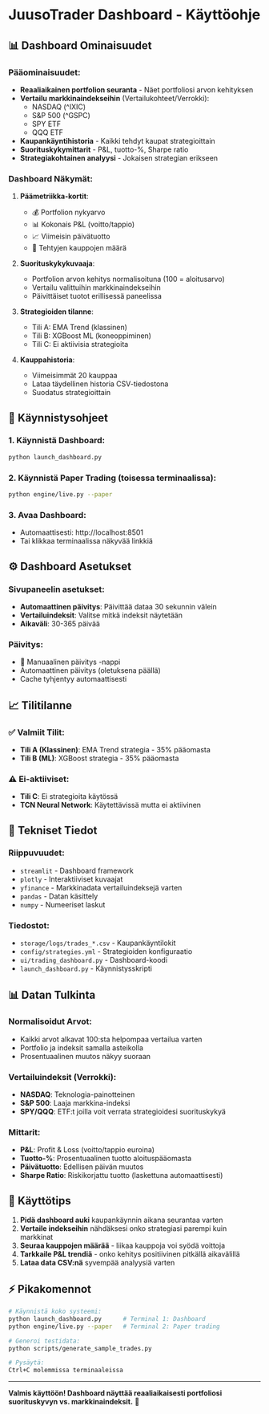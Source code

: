 # JuusoTrader Dashboard - Käyttöohje

## 📊 Dashboard Ominaisuudet

### Pääominaisuudet:
- **Reaaliaikainen portfolion seuranta** - Näet portfoliosi arvon kehityksen
- **Vertailu markkinaindekseihin** (Vertailukohteet/Verrokki):
  - NASDAQ (^IXIC)
  - S&P 500 (^GSPC)  
  - SPY ETF
  - QQQ ETF
- **Kaupankäyntihistoria** - Kaikki tehdyt kaupat strategioittain
- **Suorituskykymittarit** - P&L, tuotto-%, Sharpe ratio
- **Strategiakohtainen analyysi** - Jokaisen strategian erikseen

### Dashboard Näkymät:

1. **Päämetriikka-kortit**:
   - 💰 Portfolion nykyarvo
   - 📊 Kokonais P&L (voitto/tappio)
   - 📈 Viimeisin päivätuotto
   - 🔄 Tehtyjen kauppojen määrä

2. **Suorituskykykuvaaja**:
   - Portfolion arvon kehitys normalisoituna (100 = aloitusarvo)
   - Vertailu valittuihin markkinaindekseihin
   - Päivittäiset tuotot erillisessä paneelissa

3. **Strategioiden tilanne**:
   - Tili A: EMA Trend (klassinen)
   - Tili B: XGBoost ML (koneoppiminen)
   - Tili C: Ei aktiivisia strategioita

4. **Kauppahistoria**:
   - Viimeisimmät 20 kauppaa
   - Lataa täydellinen historia CSV-tiedostona
   - Suodatus strategioittain

## 🚀 Käynnistysohjeet

### 1. Käynnistä Dashboard:
```bash
python launch_dashboard.py
```

### 2. Käynnistä Paper Trading (toisessa terminaalissa):
```bash
python engine/live.py --paper
```

### 3. Avaa Dashboard:
- Automaattisesti: http://localhost:8501
- Tai klikkaa terminaalissa näkyvää linkkiä

## ⚙️ Dashboard Asetukset

### Sivupaneelin asetukset:
- **Automaattinen päivitys**: Päivittää dataa 30 sekunnin välein
- **Vertailuindeksit**: Valitse mitkä indeksit näytetään
- **Aikaväli**: 30-365 päivää

### Päivitys:
- 🔄 Manuaalinen päivitys -nappi
- Automaattinen päivitys (oletuksena päällä)
- Cache tyhjentyy automaattisesti

## 📈 Tilitilanne

### ✅ Valmiit Tilit:
- **Tili A (Klassinen)**: EMA Trend strategia - 35% pääomasta
- **Tili B (ML)**: XGBoost strategia - 35% pääomasta

### ⚠️ Ei-aktiiviset:
- **Tili C**: Ei strategioita käytössä
- **TCN Neural Network**: Käytettävissä mutta ei aktiivinen

## 🔧 Tekniset Tiedot

### Riippuvuudet:
- `streamlit` - Dashboard framework
- `plotly` - Interaktiiviset kuvaajat  
- `yfinance` - Markkinadata vertailuindeksejä varten
- `pandas` - Datan käsittely
- `numpy` - Numeeriset laskut

### Tiedostot:
- `storage/logs/trades_*.csv` - Kaupankäyntilokit
- `config/strategies.yml` - Strategioiden konfiguraatio
- `ui/trading_dashboard.py` - Dashboard-koodi
- `launch_dashboard.py` - Käynnistysskripti

## 📊 Datan Tulkinta

### Normalisoidut Arvot:
- Kaikki arvot alkavat 100:sta helpompaa vertailua varten
- Portfolio ja indeksit samalla asteikolla
- Prosentuaalinen muutos näkyy suoraan

### Vertailuindeksit (Verrokki):
- **NASDAQ**: Teknologia-painotteinen
- **S&P 500**: Laaja markkina-indeksi
- **SPY/QQQ**: ETF:t joilla voit verrata strategioidesi suorituskykyä

### Mittarit:
- **P&L**: Profit & Loss (voitto/tappio euroina)
- **Tuotto-%**: Prosentuaalinen tuotto aloituspääomasta
- **Päivätuotto**: Edellisen päivän muutos
- **Sharpe Ratio**: Riskikorjattu tuotto (laskettuna automaattisesti)

## 🎯 Käyttötips

1. **Pidä dashboard auki** kaupankäynnin aikana seurantaa varten
2. **Vertaile indekseihin** nähdäksesi onko strategiasi parempi kuin markkinat
3. **Seuraa kauppojen määrää** - liikaa kauppoja voi syödä voittoja
4. **Tarkkaile P&L trendiä** - onko kehitys positiivinen pitkällä aikavälillä
5. **Lataa data CSV:nä** syvempää analyysiä varten

## ⚡ Pikakomennot

```bash
# Käynnistä koko systeemi:
python launch_dashboard.py      # Terminal 1: Dashboard
python engine/live.py --paper   # Terminal 2: Paper trading

# Generoi testidata:
python scripts/generate_sample_trades.py

# Pysäytä:
Ctrl+C molemmissa terminaaleissa
```

---
**Valmis käyttöön! Dashboard näyttää reaaliaikaisesti portfoliosi suorituskyvyn vs. markkinaindeksit.** 🎉
